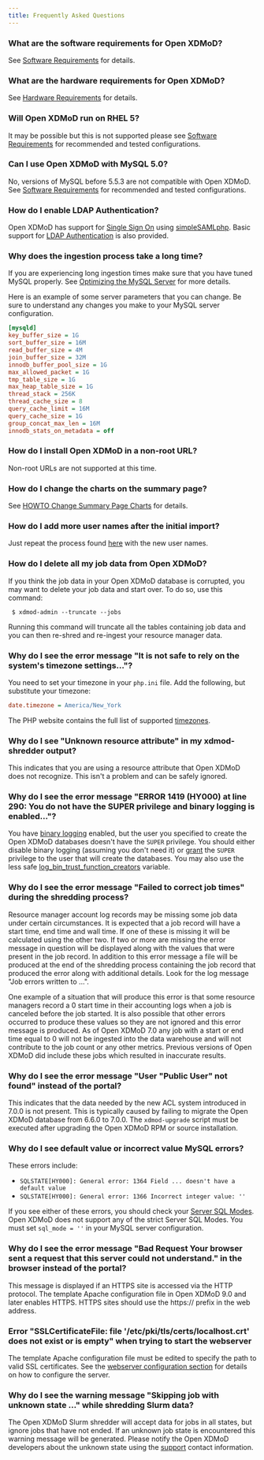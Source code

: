 ```yaml
---
title: Frequently Asked Questions
---
```


### What are the software requirements for Open XDMoD?

See [Software Requirements](software-requirements.html) for details.

### What are the hardware requirements for Open XDMoD?

See [Hardware Requirements](hardware-requirements.html) for details.

### Will Open XDMoD run on RHEL 5?

It may be possible but this is not supported please see
[Software Requirements](software-requirements.html) for recommended and tested
configurations.

### Can I use Open XDMoD with MySQL 5.0?

No, versions of MySQL before 5.5.3 are not compatible with Open XDMoD. See
[Software Requirements](software-requirements.html) for recommended and tested
configurations.

### How do I enable LDAP Authentication?

Open XDMoD has support for [Single Sign On](simpleSAMLphp.html)
using [simpleSAMLphp][simplesaml].  Basic support for [LDAP Authentication](simpleSAMLphp-ldap.html) is also provided.

[simplesaml]: https://simplesamlphp.org/

### Why does the ingestion process take a long time?

If you are experiencing long ingestion times make sure that you have
tuned MySQL properly.  See
[Optimizing the MySQL Server][optimizing-mysql] for more details.

Here is an example of some server parameters that you can change.  Be
sure to understand any changes you make to your MySQL server
configuration.

```ini
[mysqld]
key_buffer_size = 1G
sort_buffer_size = 16M
read_buffer_size = 4M
join_buffer_size = 32M
innodb_buffer_pool_size = 1G
max_allowed_packet = 1G
tmp_table_size = 1G
max_heap_table_size = 1G
thread_stack = 256K
thread_cache_size = 8
query_cache_limit = 16M
query_cache_size = 1G
group_concat_max_len = 16M
innodb_stats_on_metadata = off
```

[optimizing-mysql]: https://dev.mysql.com/doc/refman/5.5/en/optimizing-server.html

### How do I install Open XDMoD in a non-root URL?

Non-root URLs are not supported at this time.

### How do I change the charts on the summary page?

See [HOWTO Change Summary Page Charts](howto-summary-charts.html) for
details.

### How do I add more user names after the initial import?

Just repeat the process found [here](user-names.html) with the new user
names.

### How do I delete all my job data from Open XDMoD?

If you think the job data in your Open XDMoD database is corrupted, you
may want to delete your job data and start over.  To do so, use this
command:

     $ xdmod-admin --truncate --jobs

Running this command will truncate all the tables containing job data
and you can then re-shred and re-ingest your resource manager data.

### Why do I see the error message "It is not safe to rely on the system's timezone settings..."?

You need to set your timezone in your `php.ini` file.  Add the
following, but substitute your timezone:

```ini
date.timezone = America/New_York
```

The PHP website contains the full list of supported [timezones][].

[timezones]: http://php.net/manual/en/timezones.php

### Why do I see "Unknown resource attribute" in my xdmod-shredder output?

This indicates that you are using a resource attribute that Open XDMoD
does not recognize. This isn't a problem and can be safely ignored.

### Why do I see the error message "ERROR 1419 (HY000) at line 290: You do not have the SUPER privilege and binary logging is enabled..."?

You have [binary logging][mysql-binary-log] enabled, but the user you
specified to create the Open XDMoD databases doesn't have the `SUPER`
privilege.  You should either disable binary logging (assuming you don't
need it) or [grant][mysql-grant] the `SUPER` privilege to the user that
will create the databases.  You may also use the less safe
[log_bin_trust_function_creators][] variable.

[mysql-binary-log]:                https://dev.mysql.com/doc/refman/5.5/en/replication-options-binary-log.html
[mysql-grant]:                     https://dev.mysql.com/doc/refman/5.5/en/grant.html
[log_bin_trust_function_creators]: https://dev.mysql.com/doc/refman/5.5/en/replication-options-binary-log.html#option_mysqld_log-bin-trust-function-creators

### Why do I see the error message "Failed to correct job times" during the shredding process?

Resource manager account log records may be missing some job data under certain
circumstances.  It is expected that a job record will have a start time, end
time and wall time.  If one of these is missing it will be calculated using the
other two.  If two or more are missing the error message in question will be
displayed along with the values that were present in the job record.  In
addition to this error message a file will be produced at the end of the
shredding process containing the job record that produced the error along with
additional details.  Look for the log message "Job errors written to ...".

One example of a situation that will produce this error is that some resource
managers record a 0 start time in their accounting logs when a job is canceled
before the job started.  It is also possible that other errors occurred to
produce these values so they are not ignored and this error message is produced.
As of Open XDMoD 7.0 any job with a start or end time equal to 0 will not be
ingested into the data warehouse and will not contribute to the job count or
any other metrics.  Previous versions of Open XDMoD did include these jobs
which resulted in inaccurate results.

### Why do I see the error message "User "Public User" not found" instead of the portal?

This indicates that the data needed by the new ACL system introduced in 7.0.0 is
not present.  This is typically caused by failing to migrate the Open XDMoD
database from 6.6.0 to 7.0.0.  The `xdmod-upgrade` script must be executed
after upgrading the Open XDMoD RPM or source installation.

### Why do I see default value or incorrect value MySQL errors?

These errors include:

- `SQLSTATE[HY000]: General error: 1364 Field ... doesn't have a default value`
- `SQLSTATE[HY000]: General error: 1366 Incorrect integer value: ''`

If you see either of these errors, you should check your
[Server SQL Modes][sql-mode].  Open XDMoD does not support any of the strict
Server SQL Modes.  You must set `sql_mode = ''` in your MySQL server
configuration.

[sql-mode]: https://dev.mysql.com/doc/refman/5.5/en/sql-mode.html

### Why do I see the error message "Bad Request Your browser sent a request that this server could not understand." in the browser instead of the portal?

This message is displayed if an HTTPS site is accessed via the HTTP protocol. The template
Apache configuration file in Open XDMoD 9.0 and later enables HTTPS. HTTPS
sites should use the https:// prefix in the web address.

### Error "SSLCertificateFile: file '/etc/pki/tls/certs/localhost.crt' does not exist or is empty" when trying to start the webserver

The template Apache configuration file must be edited to specify the path to
valid SSL certificates. See the [webserver configuration section](configuration.html#apache-configuration)
for details on how to configure the server.

### Why do I see the warning message "Skipping job with unknown state ..." while shredding Slurm data?

The Open XDMoD Slurm shredder will accept data for jobs in all states, but
ignore jobs that have not ended.  If an unknown job state is encountered this
warning message will be generated.  Please notify the Open XDMoD developers
about the unknown state using the [support](support.html) contact information.
